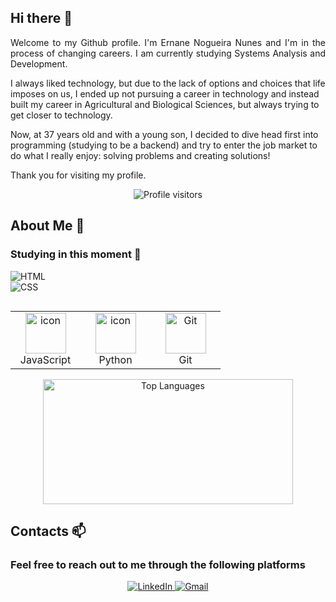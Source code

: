 ## Hi there 👋
<p align="justify">
Welcome to my Github profile. I'm Ernane Nogueira Nunes and I'm in the process of changing careers. I am currently studying Systems Analysis and Development.
<p>I always liked technology, but due to the lack of options and choices that life imposes on us, I ended up not pursuing a career in technology and instead built my career in Agricultural and Biological Sciences, but always trying to get closer to technology.
<p>Now, at 37 years old and with a young son, I decided to dive head first into programming (studying to be a backend) and try to enter the job market to do what I really enjoy: solving problems and creating solutions!
<p>Thank you for visiting my profile.
</p>

<p align="center">
<img src="https://api.visitorbadge.io/api/visitors?path=https%3A%2F%2Fgithub.com%2Fernanenn&label=Profile%20visitors&countColor=%23263759" alt="Profile visitors" style="pointer-events: none;">
</p>

## About Me 💬
### Studying in this moment 🌱
<div align: center">
  
![HTML](https://img.shields.io/badge/HTML5-E34F26?style=for-the-badge&logo=html5&logoColor=white)  
![CSS](https://img.shields.io/badge/CSS3-1572B6?style=for-the-badge&logo=css3&logoColor=white)
</div>

<div style="display: flex; align-items: flex-start; align: center">
<table align="center">
<tr>  
<td align="center" width="96">
    <img src="https://techstack-generator.vercel.app/js-icon.svg" alt="icon" width="65" height="65" />
    <br>JavaScript
</td>
<td align="center" width="96">
    <img src="https://techstack-generator.vercel.app/python-icon.svg" alt="icon" width="65" height="65" />
    <br>Python
</td>
<td align="center" width="96"> 
    <img src="https://techstack-generator.vercel.app/github-icon.svg" width="65" height="65" alt="Git" />
<br>Git
</td>          
</tr>
</table>
</div>

<div align="center">
    <img width="400px" height="200px" src="https://github-readme-stats.vercel.app/api/top-langs/?username=ernanenn&theme=dark&show_icons=true&layout=compact" alt="Top Languages"/>
</div>

## Contacts 📫
### Feel free to reach out to me through the following platforms
<div align="center"> 
    <a href="https://www.linkedin.com/in/ernane-nogueira-nunes-822143112/" target="_blank">
        <img src="https://img.shields.io/badge/-LinkedIn-%230077B5?style=for-the-badge&logo=linkedin&logoColor=white" alt="LinkedIn">
    </a>
    <a href="mailto:ernanenn@gmail.com" target="_blank">
      <img src="https://img.shields.io/badge/-Gmail-%D15F4?style=for-the-badge&logo=gmail&logoColor=red&color=white" alt="Gmail">
    </a>
</div>
